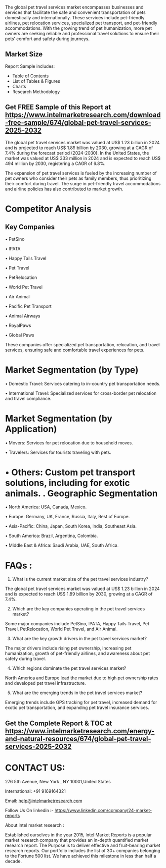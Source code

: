 The global pet travel services market encompasses businesses and services that facilitate the safe and convenient transportation of pets domestically and internationally. These services include pet-friendly airlines, pet relocation services, specialized pet transport, and pet-friendly accommodations. With the growing trend of pet humanization, more pet owners are seeking reliable and professional travel solutions to ensure their pets’ comfort and safety during journeys.

Market Size
-

Report Sample includes:
- Table of Contents
- List of Tables & Figures
- Charts
- Research Methodology


Get FREE Sample of this Report at https://www.intelmarketresearch.com/download-free-sample/674/global-pet-travel-services-2025-2032
-
The global pet travel services market was valued at US$ 1.23 billion in 2024 and is projected to reach US$ 1.89 billion by 2030, growing at a CAGR of 7.4% during the forecast period (2024-2030). In the United States, the market was valued at US$ 333 million in 2024 and is expected to reach US$ 494 million by 2030, registering a CAGR of 6.8%.

 

The expansion of pet travel services is fueled by the increasing number of pet owners who consider their pets as family members, thus prioritizing their comfort during travel. The surge in pet-friendly travel accommodations and airline policies has also contributed to market growth.

Competitor Analysis
=
Key Companies
-
•	PetSino

•	IPATA

•	Happy Tails Travel

•	Pet Travel

•	PetRelocation

•	World Pet Travel

•	Air Animal

•	Pacific Pet Transport

•	Animal Airways

•	RoyalPaws

•	Global Paws

These companies offer specialized pet transportation, relocation, and travel services, ensuring safe and comfortable travel experiences for pets.

Market Segmentation (by Type)
=
•	Domestic Travel: Services catering to in-country pet transportation needs.

•	International Travel: Specialized services for cross-border pet relocation and travel compliance.

Market Segmentation (by Application)
=
•	Movers: Services for pet relocation due to household moves.

•	Travelers: Services for tourists traveling with pets.

•	Others: Custom pet transport solutions, including for exotic animals.
.
Geographic Segmentation
=
•	North America: USA, Canada, Mexico.

•	Europe: Germany, UK, France, Russia, Italy, Rest of Europe.

•	Asia-Pacific: China, Japan, South Korea, India, Southeast Asia.

•	South America: Brazil, Argentina, Colombia.

•	Middle East & Africa: Saudi Arabia, UAE, South Africa.

FAQs : 
=
1. What is the current market size of the pet travel services industry?

The global pet travel services market was valued at US$ 1.23 billion in 2024 and is expected to reach US$ 1.89 billion by 2030, growing at a CAGR of 7.4%.

2. Which are the key companies operating in the pet travel services market?

Some major companies include PetSino, IPATA, Happy Tails Travel, Pet Travel, PetRelocation, World Pet Travel, and Air Animal.

3. What are the key growth drivers in the pet travel services market?

The major drivers include rising pet ownership, increasing pet humanization, growth of pet-friendly airlines, and awareness about pet safety during travel.

4. Which regions dominate the pet travel services market?

North America and Europe lead the market due to high pet ownership rates and developed pet travel infrastructure.

5. What are the emerging trends in the pet travel services market?

Emerging trends include GPS tracking for pet travel, increased demand for exotic pet transportation, and expanding pet travel insurance services.


Get the Complete Report & TOC at https://www.intelmarketresearch.com/energy-and-natural-resources/674/global-pet-travel-services-2025-2032
-
CONTACT US:
=
276 5th Avenue, New York , NY 10001,United States

International: +91 9169164321

Email: help@intelmarketresearch.com

Follow Us On linkedin :- https://www.linkedin.com/company/24-market-reports

About intel market research :

Established ourselves in the year 2015, Intel Market Reports is a popular market research company that provides an in-depth quantified market research report. The Purpose is to deliver effective and fruit-bearing market research reports. Our portfolio includes the list of 30+ companies belonging to the Fortune 500 list. We have achieved this milestone in less than half a decade.
